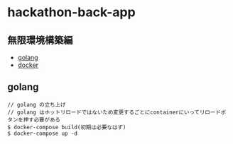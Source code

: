 # hackathon-back-app

## 無限環境構築編

- [golang](https://go.dev/)
- [docker](https://www.docker.com/)

## golang

    // golang の立ち上げ
    // golang はホットリロードではないため変更するごとにcontainerにいってリロードボタンを押す必要がある
    $ docker-compose build(初期は必要なはず)
    $ docker-compose up -d
